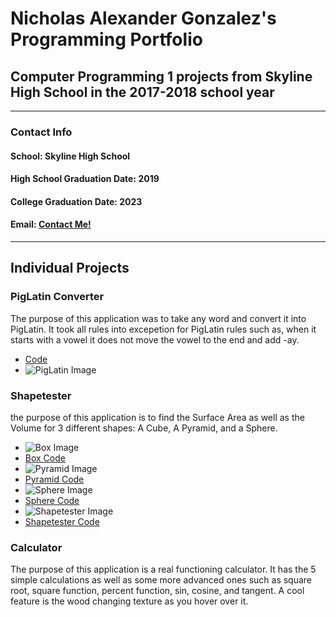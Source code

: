 # Nicholas Alexander Gonzalez's Programming Portfolio

## Computer Programming 1 projects from Skyline High School in the 2017-2018 school year

---

### **Contact Info**


#### School: Skyline High School

#### High School Graduation Date: 2019
#### College Graduation Date: 2023

#### Email: <a href="mailto:nichgonz9644@granitesd.org"> Contact Me! </a>

---

## Individual Projects

### PigLatin Converter

The purpose of this application was to take any word and convert it into PigLatin. It took all rules into excepetion for PigLatin rules such as, when it starts with a vowel it does not move the vowel to the end and add -ay.

+ [Code](https://github.com/Cubasian5/PigLatin/blob/master/src/PigLatin.java)
+ ![PigLatin Image](https://cubasian5.github.io/PigLatin/PigLatin.png "Example of Runing Program")

### Shapetester

the purpose of this application is to find the Surface Area as well as the Volume for 3 different shapes: A Cube, A Pyramid, and a Sphere.

+ ![Box Image](https://github.com/Cubasian5/Programming_1_2017-2018/raw/master/ShapeTester/Box.png "Example of Running Box Code")
+ [Box Code](https://github.com/Cubasian5/Programming_1_2017-2018/blob/master/ShapeTester/Code/Box.java)
+ ![Pyramid Image](https://github.com/Cubasian5/Programming_1_2017-2018/blob/master/ShapeTester/Pyramid.png "Example of Running Pyramid Code")
+ [Pyramid Code](https://github.com/Cubasian5/Programming_1_2017-2018/blob/master/ShapeTester/Code/Pyramid.java)
+ ![Sphere Image](https://github.com/Cubasian5/Programming_1_2017-2018/blob/master/ShapeTester/Sphere.png "Example of Running Sphere Code")
+ [Sphere Code](https://github.com/Cubasian5/Programming_1_2017-2018/blob/master/ShapeTester/Code/Sphere.java)
+ ![Shapetester Image](https://github.com/Cubasian5/Programming_1_2017-2018/blob/master/ShapeTester/ShapeTester.png "Example of Running Master Code")
+ [Shapetester Code](https://github.com/Cubasian5/Programming_1_2017-2018/blob/master/ShapeTester/Code/ShapeTester.java)

### Calculator

The purpose of this application is a real functioning calculator. It has the 5 simple calculations as well as some more advanced ones such as square root, square function, percent function, sin, cosine, and tangent. A cool feature is the wood changing texture as you hover over it.
